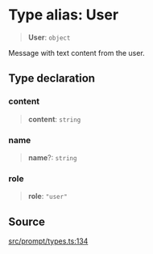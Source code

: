 # Type alias: User

> **User**: `object`

Message with text content from the user.

## Type declaration

### content

> **content**: `string`

### name

> **name**?: `string`

### role

> **role**: `"user"`

## Source

[src/prompt/types.ts:134](https://github.com/colelawrence/dexter/blob/6b94c49/src/prompt/types.ts#L134)
